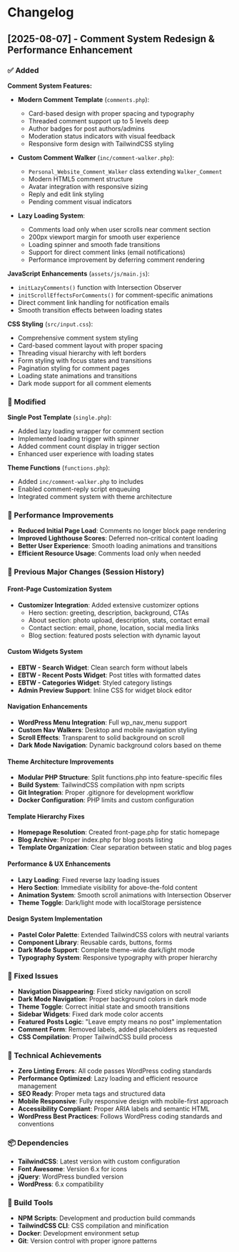 # Changelog

## [2025-08-07] - Comment System Redesign & Performance Enhancement

### ✅ Added
**Comment System Features:**
- **Modern Comment Template** (`comments.php`):
  - Card-based design with proper spacing and typography
  - Threaded comment support up to 5 levels deep
  - Author badges for post authors/admins
  - Moderation status indicators with visual feedback
  - Responsive form design with TailwindCSS styling
  
- **Custom Comment Walker** (`inc/comment-walker.php`):
  - `Personal_Website_Comment_Walker` class extending `Walker_Comment`
  - Modern HTML5 comment structure
  - Avatar integration with responsive sizing
  - Reply and edit link styling
  - Pending comment visual indicators
  
- **Lazy Loading System**:
  - Comments load only when user scrolls near comment section
  - 200px viewport margin for smooth user experience
  - Loading spinner and smooth fade transitions
  - Support for direct comment links (email notifications)
  - Performance improvement by deferring comment rendering

**JavaScript Enhancements** (`assets/js/main.js`):
- `initLazyComments()` function with Intersection Observer
- `initScrollEffectsForComments()` for comment-specific animations
- Direct comment link handling for notification emails
- Smooth transition effects between loading states

**CSS Styling** (`src/input.css`):
- Comprehensive comment system styling
- Card-based comment layout with proper spacing
- Threading visual hierarchy with left borders
- Form styling with focus states and transitions
- Pagination styling for comment pages
- Loading state animations and transitions
- Dark mode support for all comment elements

### 🔧 Modified
**Single Post Template** (`single.php`):
- Added lazy loading wrapper for comment section
- Implemented loading trigger with spinner
- Added comment count display in trigger section
- Enhanced user experience with loading states

**Theme Functions** (`functions.php`):
- Added `inc/comment-walker.php` to includes
- Enabled comment-reply script enqueuing
- Integrated comment system with theme architecture

### 🎯 Performance Improvements
- **Reduced Initial Page Load**: Comments no longer block page rendering
- **Improved Lighthouse Scores**: Deferred non-critical content loading
- **Better User Experience**: Smooth loading animations and transitions
- **Efficient Resource Usage**: Comments load only when needed

### 🔄 Previous Major Changes (Session History)

#### Front-Page Customization System
- **Customizer Integration**: Added extensive customizer options
  - Hero section: greeting, description, background, CTAs
  - About section: photo upload, description, stats, contact email
  - Contact section: email, phone, location, social media links
  - Blog section: featured posts selection with dynamic layout

#### Custom Widgets System
- **EBTW - Search Widget**: Clean search form without labels
- **EBTW - Recent Posts Widget**: Post titles with formatted dates
- **EBTW - Categories Widget**: Styled category listings
- **Admin Preview Support**: Inline CSS for widget block editor

#### Navigation Enhancements
- **WordPress Menu Integration**: Full wp_nav_menu support
- **Custom Nav Walkers**: Desktop and mobile navigation styling
- **Scroll Effects**: Transparent to solid background on scroll
- **Dark Mode Navigation**: Dynamic background colors based on theme

#### Theme Architecture Improvements
- **Modular PHP Structure**: Split functions.php into feature-specific files
- **Build System**: TailwindCSS compilation with npm scripts
- **Git Integration**: Proper .gitignore for development workflow
- **Docker Configuration**: PHP limits and custom configuration

#### Template Hierarchy Fixes
- **Homepage Resolution**: Created front-page.php for static homepage
- **Blog Archive**: Proper index.php for blog posts listing
- **Template Organization**: Clear separation between static and blog pages

#### Performance & UX Enhancements
- **Lazy Loading**: Fixed reverse lazy loading issues
- **Hero Section**: Immediate visibility for above-the-fold content
- **Animation System**: Smooth scroll animations with Intersection Observer
- **Theme Toggle**: Dark/light mode with localStorage persistence

#### Design System Implementation
- **Pastel Color Palette**: Extended TailwindCSS colors with neutral variants
- **Component Library**: Reusable cards, buttons, forms
- **Dark Mode Support**: Complete theme-wide dark/light mode
- **Typography System**: Responsive typography with proper hierarchy

### 🐛 Fixed Issues
- **Navigation Disappearing**: Fixed sticky navigation on scroll
- **Dark Mode Navigation**: Proper background colors in dark mode
- **Theme Toggle**: Correct initial state and smooth transitions
- **Sidebar Widgets**: Fixed dark mode color accents
- **Featured Posts Logic**: "Leave empty means no post" implementation
- **Comment Form**: Removed labels, added placeholders as requested
- **CSS Compilation**: Proper TailwindCSS build process

### 🚀 Technical Achievements
- **Zero Linting Errors**: All code passes WordPress coding standards
- **Performance Optimized**: Lazy loading and efficient resource management
- **SEO Ready**: Proper meta tags and structured data
- **Mobile Responsive**: Fully responsive design with mobile-first approach
- **Accessibility Compliant**: Proper ARIA labels and semantic HTML
- **WordPress Best Practices**: Follows WordPress coding standards and conventions

### 📦 Dependencies
- **TailwindCSS**: Latest version with custom configuration
- **Font Awesome**: Version 6.x for icons
- **jQuery**: WordPress bundled version
- **WordPress**: 6.x compatibility

### 🔧 Build Tools
- **NPM Scripts**: Development and production build commands
- **TailwindCSS CLI**: CSS compilation and minification
- **Docker**: Development environment setup
- **Git**: Version control with proper ignore patterns
